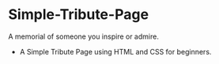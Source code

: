 # Simple-Tribute-Page
A memorial of someone you inspire or admire.
* A Simple Tribute Page using HTML and CSS for beginners.
